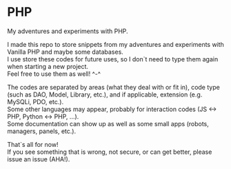 # PHP
My adventures and experiments with PHP.

I made this repo to store snippets from my adventures and experiments with Vanilla PHP and maybe some databases.<br>
I use store these codes for future uses, so I don`t need to type them again when starting a new project.<br>
Feel free to use them as well! ^-^

The codes are separated by areas (what they deal with or fit in), code type (such as DAO, Model, Library, etc.), and if applicable, extension (e.g. MySQLi, PDO, etc.).<br>
Some other languages may appear, probably for interaction codes (JS <-> PHP, Python <-> PHP, ...).<br>
Some documentation can show up as well as some small apps (robots, managers, panels, etc.).<br>

That`s all for now!<br>
If you see something that is wrong, not secure, or can get better, please issue an issue (AHA!).<br>